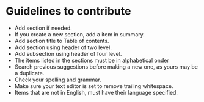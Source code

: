 # Guidelines to contribute

* Add section if needed.
* If you create a new section, add a item in summary.
* Add section title to Table of contents.
* Add section using header of two level.
* Add subsection using header of four level.
* The items listed in the sections must be in alphabetical onder
* Search previous suggestions before making a new one, as yours may be a duplicate.
* Check your spelling and grammar.
* Make sure your text editor is set to remove trailing whitespace.
* Items that are not in English, must have their language specified.
